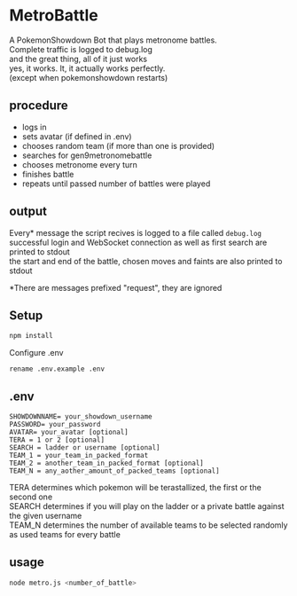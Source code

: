 # MetroBattle
A PokemonShowdown Bot that plays metronome battles.  
Complete traffic is logged to debug.log  
and the great thing, all of it just works  
yes, it works. It, it actually works perfectly.  
(except when pokemonshowdown restarts)  

## procedure
- logs in
- sets avatar (if defined in .env)
- chooses random team (if more than one is provided)
- searches for gen9metronomebattle
- chooses metronome every turn
- finishes battle
- repeats until passed number of battles were played

## output
Every* message the script recives is logged to a file called `debug.log`  
successful login and WebSocket connection as well as first search are printed to stdout  
the start and end of the battle, chosen moves and faints are also printed to stdout  
  
*There are messages prefixed "request", they are ignored  

## Setup
```bash 
npm install
```  
Configure .env
```
rename .env.example .env
```

## .env
```
SHOWDOWNNAME= your_showdown_username
PASSWORD= your_password
AVATAR= your_avatar [optional]
TERA = 1 or 2 [optional]
SEARCH = ladder or username [optional]
TEAM_1 = your_team_in_packed_format
TEAM_2 = another_team_in_packed_format [optional]
TEAM_N = any_aother_amount_of_packed_teams [optional]
```
TERA determines which pokemon will be terastallized, the first or the second one  
SEARCH determines if you will play on the ladder or a private battle against the given username  
TEAM_N determines the number of available teams to be selected randomly as used teams for every battle  
## usage
```bash 
node metro.js <number_of_battle>
```